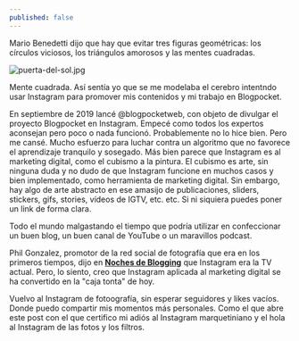 ```yaml
---
published: false
---
```

Mario Benedetti dijo que hay que evitar tres figuras geométricas: los círculos viciosos, los triángulos amorosos y las mentes cuadradas. 

![puerta-del-sol.jpg]({{site.baseurl}}/_posts/puerta-del-sol.jpg)


Mente cuadrada. Así sentía yo que se me modelaba el cerebro intentndo usar Instagram para promover mis contenidos y mi trabajo en Blogpocket. 

En septiembre de 2019 lancé @blogpocketweb, con objeto de divulgar el proyecto Blogpocket en Instagram. Empecé como todos los expertos aconsejan pero poco o nada funcionó. Probablemente no lo hice bien. Pero me cansé. Mucho esfuerzo para luchar contra un algoritmo que no favorece el aprendizaje tranquilo y sosegado. Más bien parece que Instagram es al marketing digital, como el cubismo a la pintura. El cubismo es arte, sin ninguna duda y no dudo de que Instagram funcione en muchos casos y bien implementado, como herramienta de marketing digital. Sin embargo, hay algo de arte abstracto en ese amasijo de publicaciones, sliders, stickers, gifs, stories, vídeos de IGTV, etc. etc. Si ni siquiera puedes poner un link de forma clara.

Todo el mundo malgastando el tiempo que podría utilizar en confeccionar un buen blog, un buen canal de YouTube o un maravillos podcast.

Phil Gonzalez, promotor de la red social de fotografía que era en los primeros tiempos, dijo en **[Noches de Blogging](https://www.nochesdeblogging.com)** que Instagram era la TV actual. Pero, lo siento, creo que Instagram aplicada al marketing digital se ha convertido en la "caja tonta" de hoy.

Vuelvo al Instagram de fotoografía, sin esperar seguidores y likes vacíos. Donde puedo compartir mis momentos más personales. Como el que abre este post con el que certifico mi adiós al Instagram marquetiniano y el hola al Instagram de las fotos y los filtros.